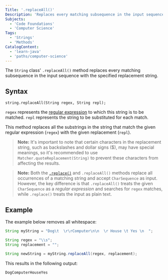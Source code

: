 ```yaml
---
Title: '.replaceAll()'
Description: 'Replaces every matching subsequence in the input sequence with the specified replacement string.'
Subjects:
  - 'Code Foundations'
  - 'Computer Science'
Tags:
  - 'Strings'
  - 'Methods'
CatalogContent:
  - 'learn-java'
  - 'paths/computer-science'
---
```


The `String` class' `.replaceAll()` method replaces every matching subsequence in the input sequence with the specified replacement string.

## Syntax

```pseudo
string.replaceAll(String regex, String repl);
```

`regex` represents the [regular expression](https://www.codecademy.com/resources/docs/general/regular-expressions) to which this string is to be matched.
`repl` represents the string to be substituted for each match.

This method replaces all the substrings in the string that match the given regular expression (`regex`) with the given replacement (`repl`).

> **Note:** It's important to note that certain characters in the replacement string, such as backslashes and dollar signs ($), may have special meanings, so it's recommended to use `Matcher.quoteReplacement(String)` to prevent these characters from affecting the results.

> **Note:** Both the [`.replace()`](https://www.codecademy.com/resources/docs/java/strings/replace) and `.replaceAll()` methods replace all occurrences of a matching string and accept `CharSequence` as input. However, the key difference is that `.replaceAll()` treats the given `CharSequence` as a *regular expression* and searches for `regex` matches, while `.replace()` treats the input as plain text.

## Example

The example below removes all whitespace:

```java
String myString = "Dog\t  \r\rComputer\n\n  \r House \t Yes \n  ";

String regex = "\\s";
String replacement = "";

String newString = myString.replaceAll(regex, replacement);
```

This results in the following output:

```shell
DogComputerHouseYes
```

